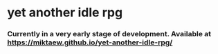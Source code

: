 # yet another idle rpg


### Currently in a very early stage of development. Available at https://miktaew.github.io/yet-another-idle-rpg/
